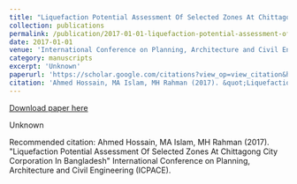 ```yaml
---
title: "Liquefaction Potential Assessment Of Selected Zones At Chittagong City Corporation In Bangladesh"
collection: publications
permalink: /publication/2017-01-01-liquefaction-potential-assessment-of-selected-zones-at-chittagong-city-corporation-in-bangladesh
date: 2017-01-01
venue: 'International Conference on Planning, Architecture and Civil Engineering (ICPACE)'
category: manuscripts
excerpt: 'Unknown'
paperurl: 'https://scholar.google.com/citations?view_op=view_citation&hl=en&user=U9tD0ywAAAAJ&cstart=20&pagesize=80&sortby=pubdate&citation_for_view=U9tD0ywAAAAJ:u-x6o8ySG0sC'
citation: 'Ahmed Hossain, MA Islam, MH Rahman (2017). &quot;Liquefaction Potential Assessment Of Selected Zones At Chittagong City Corporation In Bangladesh&quot; International Conference on Planning, Architecture and Civil Engineering (ICPACE).'
---
```


<a href='https://scholar.google.com/citations?view_op=view_citation&hl=en&user=U9tD0ywAAAAJ&cstart=20&pagesize=80&sortby=pubdate&citation_for_view=U9tD0ywAAAAJ:u-x6o8ySG0sC'>Download paper here</a>

Unknown

Recommended citation: Ahmed Hossain, MA Islam, MH Rahman (2017). &quot;Liquefaction Potential Assessment Of Selected Zones At Chittagong City Corporation In Bangladesh&quot; International Conference on Planning, Architecture and Civil Engineering (ICPACE).